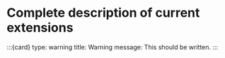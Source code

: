 # Complete description of current extensions

:::{card}
type: warning
title: Warning
message: This should be written.
:::